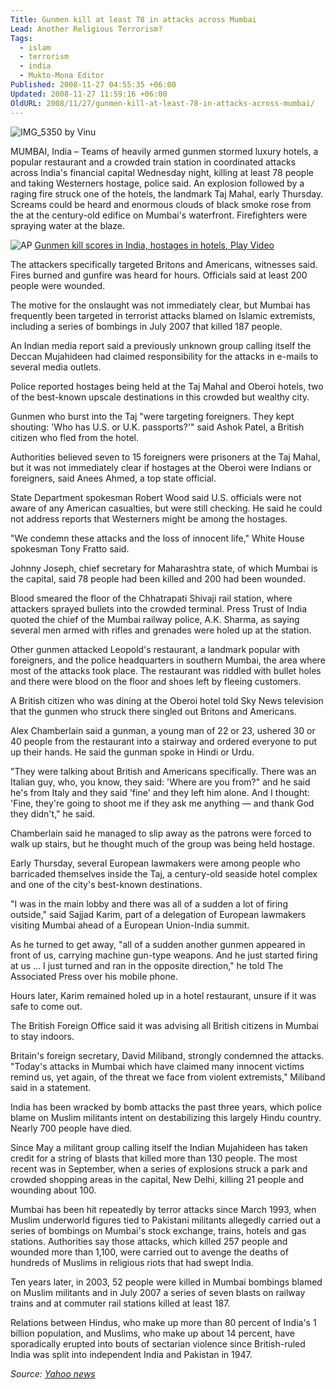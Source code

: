 ```yaml
---
Title: Gunmen kill at least 78 in attacks across Mumbai
Lead: Another Religious Terrorism?
Tags:
  - islam
  - terrorism
  - india
  - Mukto-Mona Editor
Published: 2008-11-27 04:55:35 +06:00
Updated: 2008-11-27 11:59:16 +06:00
OldURL: 2008/11/27/gunmen-kill-at-least-78-in-attacks-across-mumbai/
---
```

![IMG_5350 by Vinu](https://farm4.static.flickr.com/3274/3061365143_91a2efda9c.jpg)

MUMBAI, India – Teams of heavily armed gunmen stormed luxury hotels, a popular restaurant and a crowded train station in coordinated attacks across India's financial capital Wednesday night, killing at least 78 people and taking Westerners hostage, police said. An explosion followed by a raging fire struck one of the hotels, the landmark Taj Mahal, early Thursday. Screams could be heard and enormous clouds of black smoke rose from the at the century-old edifice on Mumbai's waterfront. Firefighters were spraying water at the blaze.

![AP](https://d.yimg.com/us.yimg.com/p/ap/20081126/videolthumb.0736cdc3ce535a3cb143c085c90a8d74.jpg)
[Gunmen kill scores in India, hostages in hotels, Play Video](https://us.lrd.yahoo.com/_ylt=AhcW7kpjlCdDmhqchWs4Eub9xg8F/SIG=12fb1srbc/**https://cosmos.bcst.yahoo.com/up/ynews?ch=4226714&amp;cl=10851093&amp;lang=en)

The attackers specifically targeted Britons and Americans, witnesses said. Fires burned and gunfire was heard for hours. Officials said at least 200 people were wounded.

The motive for the onslaught was not immediately clear, but Mumbai has frequently been targeted in terrorist attacks blamed on Islamic extremists, including a series of bombings in July 2007 that killed 187 people.

An Indian media report said a previously unknown group calling itself the Deccan Mujahideen had claimed responsibility for the attacks in e-mails to several media outlets.

Police reported hostages being held at the Taj Mahal and Oberoi hotels, two of the best-known upscale destinations in this crowded but wealthy city.

Gunmen who burst into the Taj "were targeting foreigners. They kept shouting: 'Who has U.S. or U.K. passports?'" said Ashok Patel, a British citizen who fled from the hotel.

Authorities believed seven to 15 foreigners were prisoners at the Taj Mahal, but it was not immediately clear if hostages at the Oberoi were Indians or foreigners, said Anees Ahmed, a top state official.

State Department spokesman Robert Wood said U.S. officials were not aware of any American casualties, but were still checking. He said he could not address reports that Westerners might be among the hostages.

"We condemn these attacks and the loss of innocent life," White House spokesman Tony Fratto said.

Johnny Joseph, chief secretary for Maharashtra state, of which Mumbai is the capital, said 78 people had been killed and 200 had been wounded.

Blood smeared the floor of the Chhatrapati Shivaji rail station, where attackers sprayed bullets into the crowded terminal. Press Trust of India quoted the chief of the Mumbai railway police, A.K. Sharma, as saying several men armed with rifles and grenades were holed up at the station.

Other gunmen attacked Leopold's restaurant, a landmark popular with foreigners, and the police headquarters in southern Mumbai, the area where most of the attacks took place. The restaurant was riddled with bullet holes and there were blood on the floor and shoes left by fleeing customers.

A British citizen who was dining at the Oberoi hotel told Sky News television that the gunmen who struck there singled out Britons and Americans.

Alex Chamberlain said a gunman, a young man of 22 or 23, ushered 30 or 40 people from the restaurant into a stairway and ordered everyone to put up their hands. He said the gunman spoke in Hindi or Urdu.

"They were talking about British and Americans specifically. There was an Italian guy, who, you know, they said: 'Where are you from?" and he said he's from Italy and they said 'fine' and they left him alone. And I thought: 'Fine, they're going to shoot me if they ask me anything — and thank God they didn't," he said.

Chamberlain said he managed to slip away as the patrons were forced to walk up stairs, but he thought much of the group was being held hostage.

Early Thursday, several European lawmakers were among people who barricaded themselves inside the Taj, a century-old seaside hotel complex and one of the city's best-known destinations.

"I was in the main lobby and there was all of a sudden a lot of firing outside," said Sajjad Karim, part of a delegation of European lawmakers visiting Mumbai ahead of a European Union-India summit.

As he turned to get away, "all of a sudden another gunmen appeared in front of us, carrying machine gun-type weapons. And he just started firing at us ... I just turned and ran in the opposite direction," he told The Associated Press over his mobile phone.

Hours later, Karim remained holed up in a hotel restaurant, unsure if it was safe to come out.

The British Foreign Office said it was advising all British citizens in Mumbai to stay indoors.

Britain's foreign secretary, David Miliband, strongly condemned the attacks. "Today's attacks in Mumbai which have claimed many innocent victims remind us, yet again, of the threat we face from violent extremists," Miliband said in a statement.

India has been wracked by bomb attacks the past three years, which police blame on Muslim militants intent on destabilizing this largely Hindu country. Nearly 700 people have died.

Since May a militant group calling itself the Indian Mujahideen has taken credit for a string of blasts that killed more than 130 people. The most recent was in September, when a series of explosions struck a park and crowded shopping areas in the capital, New Delhi, killing 21 people and wounding about 100.

Mumbai has been hit repeatedly by terror attacks since March 1993, when Muslim underworld figures tied to Pakistani militants allegedly carried out a series of bombings on Mumbai's stock exchange, trains, hotels and gas stations. Authorities say those attacks, which killed 257 people and wounded more than 1,100, were carried out to avenge the deaths of hundreds of Muslims in religious riots that had swept India.

Ten years later, in 2003, 52 people were killed in Mumbai bombings blamed on Muslim militants and in July 2007 a series of seven blasts on railway trains and at commuter rail stations killed at least 187.

Relations between Hindus, who make up more than 80 percent of India's 1 billion population, and Muslims, who make up about 14 percent, have sporadically erupted into bouts of sectarian violence since British-ruled India was split into independent India and Pakistan in 1947.

_Source: [Yahoo news](https://news.yahoo.com/s/ap/as_india_shooting#full)_

